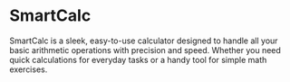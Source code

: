 # SmartCalc
SmartCalc is a sleek, easy-to-use calculator designed to handle all your basic arithmetic operations with precision and speed. Whether you need quick calculations for everyday tasks or a handy tool for simple math exercises.
